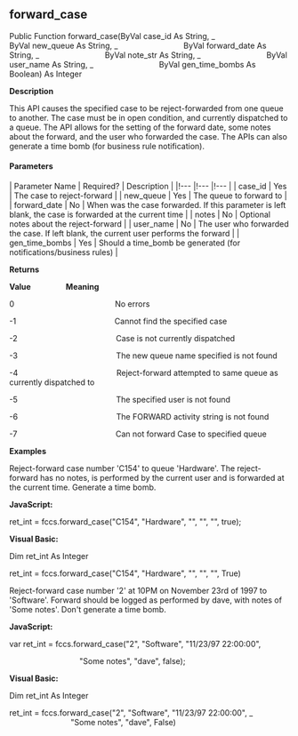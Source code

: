forward_case
------------

Public Function forward_case(ByVal case_id As String, _
                             ByVal new_queue As String, _
                             ByVal forward_date As String, _
                             ByVal note_str As String, _
                             ByVal user_name As String, _
                             ByVal gen_time_bombs As Boolean) As Integer

**Description**

This API causes the specified case to be reject-forwarded from one queue to another. The case must be in open condition, and currently dispatched to a queue. The API allows for the setting of the forward date, some notes about the forward, and the user who forwarded the case. The APIs can also generate a time bomb (for business rule notification).

#### Parameters

| Parameter Name | Required? | Description |
|!--- |!--- |!--- |
| case_id | Yes | The case to reject-forward |
| new_queue | Yes | The queue to forward to |
| forward_date | No | When was the case forwarded. If this parameter is left blank, the case is forwarded at the current time |
| notes | No | Optional notes about the reject-forward |
| user_name | No | The user who forwarded the case. If left blank, the current user performs the forward |
| gen_time_bombs | Yes | Should a time_bomb be generated (for notifications/business rules) |

**Returns**

**Value**                **Meaning**

0                                              No errors

-1                                             Cannot find the specified case

-2                                             Case is not currently dispatched

-3                                             The new queue name specified is not found

-4                                             Reject-forward attempted to same queue as currently dispatched to

-5                                             The specified user is not found

-6                                             The FORWARD activity string is not found

-7                                             Can not forward Case to specified queue

**Examples**

 Reject-forward case number 'C154' to queue 'Hardware'. The reject-forward has no notes, is performed by the current user and is forwarded at the current time. Generate a time bomb.

**JavaScript:**

ret_int = fccs.forward_case("C154", "Hardware", "", "", "", true);

**Visual Basic:**

Dim ret_int As Integer

ret_int = fccs.forward_case("C154", "Hardware", "", "", "", True)

 Reject-forward case number '2' at 10PM on November 23rd of 1997 to 'Software'. Forward should be logged as performed by dave, with notes of 'Some notes'. Don't generate a time bomb.

**JavaScript:**

var ret_int = fccs.forward_case("2", "Software", "11/23/97 22:00:00",

                                "Some notes", "dave", false);

**Visual Basic:**

Dim ret_int As Integer

ret_int = fccs.forward_case("2", "Software", "11/23/97 22:00:00", _
                            "Some notes", "dave", False)
